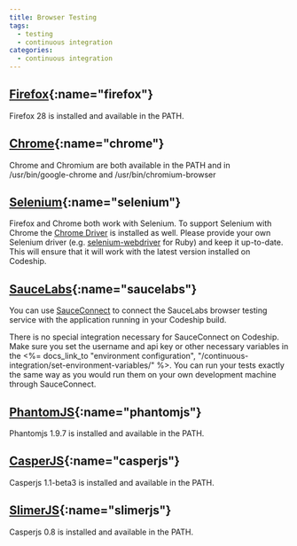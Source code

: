 ```yaml
---
title: Browser Testing
tags:
  - testing
  - continuous integration
categories:
  - continuous integration
---
```

## [Firefox](#firefox){:name="firefox"}
Firefox 28 is installed and available in the PATH.

## [Chrome](#chrome){:name="chrome"}
Chrome and Chromium are both available in the PATH and in /usr/bin/google-chrome and /usr/bin/chromium-browser

## [Selenium](#selenium){:name="selenium"}
Firefox and Chrome both work with Selenium. To support Selenium with Chrome the [Chrome Driver](https://code.google.com/p/selenium/wiki/ChromeDriver) is installed as well. Please provide your own Selenium driver (e.g. [selenium-webdriver](https://github.com/vertis/selenium-webdriver) for Ruby) and keep it up-to-date. This will ensure that it will work with the latest version installed on Codeship.

## [SauceLabs](#saucelabs){:name="saucelabs"}
You can use [SauceConnect](https://saucelabs.com/docs/connect) to connect the SauceLabs
browser testing service with the application running in your Codeship build.

There is no special integration necessary for SauceConnect on Codeship. Make sure you set the username and api key
or other necessary variables in the <%= docs_link_to "environment configuration", "/continuous-integration/set-environment-variables/" %>. You can run your tests exactly the same
way as you would run them on your own development machine through SauceConnect.

## [PhantomJS](#phantomjs){:name="phantomjs"}
Phantomjs 1.9.7 is installed and available in the PATH.

## [CasperJS](#casperjs){:name="casperjs"}
Casperjs 1.1-beta3 is installed and available in the PATH.

## [SlimerJS](#slimerjs){:name="slimerjs"}
Casperjs 0.8 is installed and available in the PATH.
